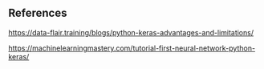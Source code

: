 
## References 

https://data-flair.training/blogs/python-keras-advantages-and-limitations/

https://machinelearningmastery.com/tutorial-first-neural-network-python-keras/
